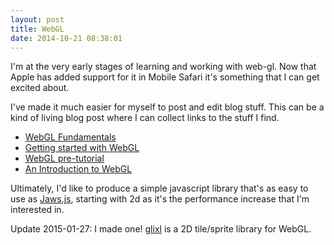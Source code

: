 ```yaml
---
layout: post
title: WebGL
date: 2014-10-21 08:38:01
---
```

I'm at the very early stages of learning and working with web-gl. Now that Apple has added support for it in Mobile Safari it's something that I can get excited about.

I've made it much easier for myself to post and edit blog stuff. This can be a kind of living blog post where I can collect links to the stuff I find.

* [WebGL Fundamentals](http://games.greggman.com/game/webgl-fundamentals/)
* [Getting started with WebGL](https://developer.mozilla.org/en-US/docs/Web/WebGL/Getting_started_with_WebGL)
* [WebGL pre-tutorial](http://my2iu.blogspot.co.uk/2011/11/webgl-pre-tutorial-part-1.html)
* [An Introduction to WebGL](https://dev.opera.com/articles/introduction-to-webgl-part-1/)

Ultimately, I'd like to produce a simple javascript library that's as easy to use as [Jaws.js](http://jawsjs.com/), starting with 2d as it's the performance increase that I'm interested in.

Update 2015-01-27: I made one! [glixl][GLIXL] is a 2D tile/sprite library for WebGL.

[GLIXL]: https://github.com/MalphasWats/glixl